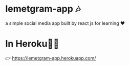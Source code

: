 
# lemetgram-app 🎶
a simple social media app built by react js for learning ❤️

# In Heroku🏃‍♂️
👉 https://lemetgram-app.herokuapp.com/
